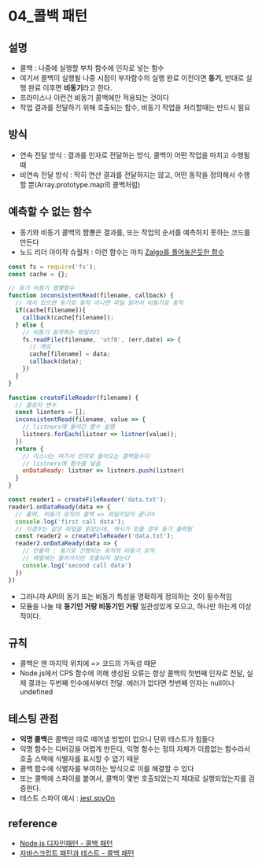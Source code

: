 # 04_콜백 패턴

## 설명

- 콜백 : 나중에 실행할 부차 함수에 인자로 넣는 함수
- 여기서 콜백이 실행될 나중 시점이 부차함수의 실행 완료 이전이면 **동기**, 반대로 실행 완료 이후면 **비동기**라고 한다.
- 프라미스나 이런건 비동기 콜백에만 적용되는 것이다
- 작업 결과를 전달하기 위해 호출되는 함수, 비동기 작업을 처리할때는 반드시 필요

## 방식

- 연속 전달 방식 : 결과를 인자로 전달하는 방식, 콜백이 어떤 작업을 마치고 수행될 때
- 비연속 전달 방식 : 딱히 연산 결과를 전달하지는 않고, 어떤 동작을 정의해서 수행할 뿐(Array.prototype.map의 콜백처럼)

## 예측할 수 없는 함수

- 동기와 비동기 콜백의 짬뽕은 결과를, 또는 작업의 순서를 예측하지 못하는 코드를 만든다
- 노드 리더 아이작 슈월처 : 이런 함수는 마치 [Zalgo를 풀어놓은듯한 함수](https://blog.izs.me/2013/08/designing-apis-for-asynchrony)

```js
const fs = require('fs');
const cache = {};

// 동기 비동기 짬뽕함수
function inconsistentRead(filename, callback) {
  // 캐시 있으면 동기로 동작 아니면 파일 읽어서 비동기로 동작
  if(cache[filename]){
    callback(cache[filename]);
  } else {
    // 비동기 동작하는 파일리더
    fs.readFile(filename, 'utf8', (err,date) => {
      // 캐싱
      cache[filename] = data;
      callback(data);
    })
  }
}

function createFileReader(filename) {
  // 클로저 변수
  const lisnters = [];
  inconsistentRead(filename, value => {
    // listners에 들어간 함수 실행
    listners.forEach(listner => listner(value));
  })
  return {
    // 리스너는 여기서 인자로 들어오는 콜백함수다
    // listners에 함수를 넣음
    onDataReady: listner => listners.push(listner)
  }
}

const reader1 = createFileReader('data.txt');
reader1.onDataReady(data => {
  // 출력, 비동기 로직의 콜백 => 파일리딩이 끝나야
  console.log('first call data');
  // 이경우는 같은 파일을 읽었는데, 캐시가 있을 경우 동기 출력됨 
  const reader2 = createFileReader('data.txt');
  reader2.onDataReady(data => {
    // 안출력 : 동기로 진행되는 로직의 비동기 로직
    // 배열에는 들어가지만 호출되지 않는다
    console.log('second call data')
  })
})
```

- 그러니까 API의 동기 또는 비동기 특성을 명확하게 정의하는 것이 필수적임
- 모듈을 나눌 때 **동기인 거랑 비동기인 거랑** 일관성있게 모으고, 하나만 하는게 이상적이다.

## 규칙

- 콜백은 맨 마지막 위치에 => 코드의 가독성 때문
- Node.js에서 CPS 함수에 의해 생성된 오류는 항상 콜백의 첫번째 인자로 전달, 실제 결과는 두번째 인수에서부터 전달. 에러가 없다면 첫번째 인자는 null이나 undefined

## 테스팅 관점

- **익명 콜백**은 콜백만 따로 떼어낼 방법이 없으니 단위 테스트가 힘들다
- 익명 함수는 디버깅을 어렵게 만든다, 익명 함수는 정의 자체가 이름없는 함수라서 호출 스택에 식별자를 표시할 수 없기 때문
- 콜백 함수에 식별자를 부여하는 방식으로 이를 해결할 수 있다
- 또는 콜백에 스파이를 붙여서, 콜백이 몇번 호출되었는지 제대로 실행되었는지를 검증한다.
- 테스트 스파이 예시 : [jest.spyOn](https://www.daleseo.com/jest-fn-spy-on/)

## reference

- [Node.js 디자인패턴 - 콜백 패턴](http://www.yes24.com/Product/Goods/65050060)
- [자바스크립트 패턴과 테스트 - 콜백 패턴](http://www.yes24.com/Product/Goods/33211518)
